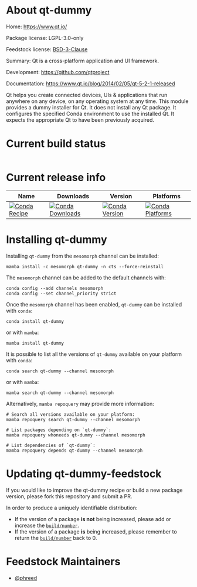About qt-dummy
==============

Home: https://www.qt.io/

Package license: LGPL-3.0-only

Feedstock license: [BSD-3-Clause](https://github.com/phreed/qt-dummy-feedstock/blob/v5.2.1/LICENSE.txt)

Summary: Qt is a cross-platform application and UI framework.

Development: https://github.com/qtproject

Documentation: https://www.qt.io/blog/2014/02/05/qt-5-2-1-released

Qt helps you create connected devices, UIs & applications that run
anywhere on any device, on any operating system at any time.
This module provides a dummy installer for Qt.
It does not install any Qt package.
It configures the specified Conda environment to use the installed Qt.
It expects the appropriate Qt to have been previously acquired.


Current build status
====================


<table>
</table>

Current release info
====================

| Name | Downloads | Version | Platforms |
| --- | --- | --- | --- |
| [![Conda Recipe](https://img.shields.io/badge/recipe-qt--dummy-green.svg)](https://anaconda.org/mesomorph/qt-dummy) | [![Conda Downloads](https://img.shields.io/conda/dn/mesomorph/qt-dummy.svg)](https://anaconda.org/mesomorph/qt-dummy) | [![Conda Version](https://img.shields.io/conda/vn/mesomorph/qt-dummy.svg)](https://anaconda.org/mesomorph/qt-dummy) | [![Conda Platforms](https://img.shields.io/conda/pn/mesomorph/qt-dummy.svg)](https://anaconda.org/mesomorph/qt-dummy) |

Installing qt-dummy
===================

Installing `qt-dummy` from the `mesomorph` channel can be installed:
 
```
mamba install -c mesomorph qt-dummy -n cts --force-reinstall
```

The `mesomorph` channel can be added to the default channels with:

```
conda config --add channels mesomorph
conda config --set channel_priority strict
```

Once the `mesomorph` channel has been enabled, `qt-dummy` can be installed with `conda`:

```
conda install qt-dummy
```

or with `mamba`:

```
mamba install qt-dummy
```

It is possible to list all the versions of `qt-dummy` available on your platform with `conda`:

```
conda search qt-dummy --channel mesomorph
```

or with `mamba`:

```
mamba search qt-dummy --channel mesomorph
```

Alternatively, `mamba repoquery` may provide more information:

```
# Search all versions available on your platform:
mamba repoquery search qt-dummy --channel mesomorph

# List packages depending on `qt-dummy`:
mamba repoquery whoneeds qt-dummy --channel mesomorph

# List dependencies of `qt-dummy`:
mamba repoquery depends qt-dummy --channel mesomorph
```


Updating qt-dummy-feedstock
===========================

If you would like to improve the qt-dummy recipe or build a new
package version, please fork this repository and submit a PR.

In order to produce a uniquely identifiable distribution:
 * If the version of a package **is not** being increased, please add or increase
   the [``build/number``](https://docs.conda.io/projects/conda-build/en/latest/resources/define-metadata.html#build-number-and-string).
 * If the version of a package **is** being increased, please remember to return
   the [``build/number``](https://docs.conda.io/projects/conda-build/en/latest/resources/define-metadata.html#build-number-and-string)
   back to 0.

Feedstock Maintainers
=====================

* [@phreed](https://github.com/phreed/)

